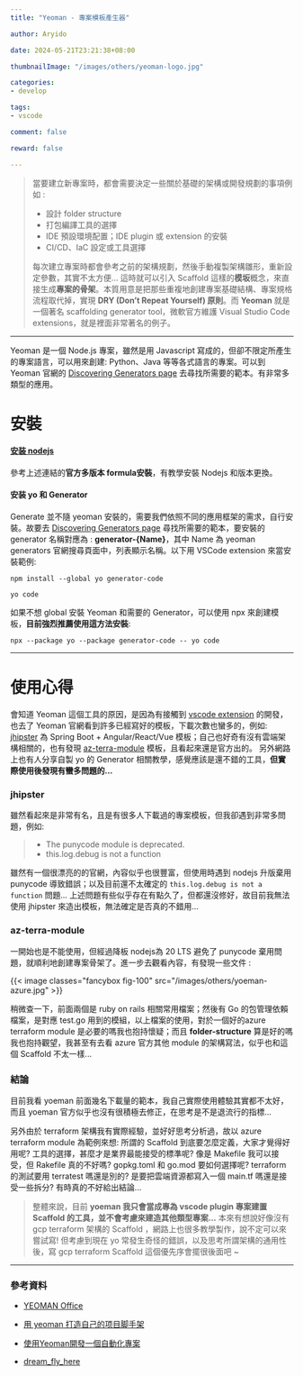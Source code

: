 ```yaml
---
title: "Yeoman - 專案模板產生器"

author: Aryido

date: 2024-05-21T23:21:38+08:00

thumbnailImage: "/images/others/yeoman-logo.jpg"

categories:
- develop

tags:
- vscode

comment: false

reward: false

---
```


<!--BODY-->
> 當要建立新專案時，都會需要決定一些關於基礎的架構或開發規劃的事項例如 :
> - 設計 folder structure
> - 打包編譯工具的選擇
> - IDE 預設環境配置；IDE plugin 或 extension 的安裝
> - CI/CD、IaC 設定或工具選擇
>
> 每次建立專案時都會參考之前的架構規劃，然後手動複製架構雛形，重新設定參數，其實不太方便... 這時就可以引入 Scaffold 這樣的**模坂**概念，來直接生成**專案的骨架**。本質用意是把那些重複地創建專案基礎結構、專案規格流程取代掉，實現 **DRY (Don’t Repeat Yourself) 原則**。而 **Yeoman** 就是一個著名 scaffolding generator tool，微軟官方維護 Visual Studio Code extensions，就是裡面非常著名的例子。

<!--more-->

---

Yeoman 是一個 Node.js 專案，雖然是用 Javascript 寫成的，但卻不限定所產生的專案語言，可以用來創建: Python、Java 等等各式語言的專案。可以到 Yeoman 官網的 [Discovering Generators page](https://yeoman.io/generators/) 去尋找所需要的範本。有非常多類型的應用。

# 安裝

#### [安装 nodejs](/posts/others/homebrew/)
參考上述連結的**官方多版本 formula安裝**，有教學安裝 Nodejs 和版本更換。

#### 安装 yo 和 Generator
Generate 並不隨 yeoman 安裝的，需要我們依照不同的應用框架的需求，自行安裝。故要去 [Discovering Generators page](https://yeoman.io/generators/) 尋找所需要的範本，要安裝的 generator 名稱對應為 : **generator-{Name}**，其中 Name 為 yeoman generators 官網搜尋頁面中，列表顯示名稱。以下用 VSCode extension 來當安裝範例:
```
npm install --global yo generator-code

yo code
```

如果不想 global 安裝 Yeoman 和需要的 Generator，可以使用 npx 來創建模板，**目前強烈推薦使用這方法安裝**:
```
npx --package yo --package generator-code -- yo code
```

---

# 使用心得
會知道 Yeoman 這個工具的原因，是因為有接觸到 [vscode extension](https://code.visualstudio.com/api/get-started/your-first-extension) 的開發，也去了 Yeoman 官網看到許多已經寫好的模板，下載次數也蠻多的，例如: [jhipster](https://www.jhipster.tech/) 為 Spring Boot + Angular/React/Vue 模板；自己也好奇有沒有雲端架構相關的，也有發現 [az-terra-module](https://github.com/Azure/generator-az-terra-module) 模板，且看起來還是官方出的。 另外網路上也有人分享自製 yo 的 Generator 相關教學，感覺應該是還不錯的工具，**但實際使用後發現有蠻多問題的...**

### jhipster
雖然看起來是非常有名，且是有很多人下載過的專案模板，但我卻遇到非常多問題，例如:
> - The punycode module is deprecated.
> - this.log.debug is not a function

雖然有一個很漂亮的的官網，內容似乎也很豐富，但使用時遇到 nodejs 升版棄用 punycode 導致錯誤；以及目前還不太確定的 `this.log.debug is not a function` 問題... 上述問題有些似乎存在有點久了，但都還沒修好，故目前我無法使用 jhipster 來造出模板，無法確定是否真的不錯用...

### az-terra-module
一開始也是不能使用，但經過降板 nodejs為 20 LTS 避免了 punycode 棄用問題，就順利地創建專案骨架了。進一步去觀看內容，有發現一些文件 :

{{< image classes="fancybox fig-100" src="/images/others/yoeman-azure.jpg" >}}

稍微查一下，前面兩個是 ruby on rails 相關常用檔案；然後有 Go 的包管理依賴檔案，是對應 test.go 用到的模組，以上檔案的使用，對於一個好的azure terraform module 是必要的嗎我也抱持懷疑；而且 **folder-structure** 算是好的嗎我也抱持觀望，我甚至有去看 azure 官方其他 module 的架構寫法，似乎也和這個 Scaffold 不太一樣...

### 結論
目前我看 yoeman 前面幾名下載量的範本，我自己實際使用體驗其實都不太好，而且 yoeman 官方似乎也沒有很積極去修正，在思考是不是退流行的指標...

另外由於 terraform 架構我有實際經驗，並好好思考分析過，故以 azure terraform module 為範例來想: 所謂的 Scaffold 到底要怎麼定義，大家才覺得好用呢? 工具的選擇，甚麼才是業界最能接受的標準呢? 像是 Makefile 我可以接受，但 Rakefile 真的不好嗎? gopkg.toml 和 go.mod 要如何選擇呢? terraform 的測試要用 terratest 嗎還是別的? 是要把雲端資源都寫入一個 main.tf 嗎還是接受一些拆分? 有時真的不好給出結論...

> 整體來說，目前 **yoeman 我只會當成專為 vscode plugin 專案建置 Scaffold 的工具，並不會考慮來建造其他類型專案...**
本來有想說好像沒有 gcp terraform 架構的 Scaffold ，網路上也很多教學製作，說不定可以來嘗試寫! 但考慮到現在 yo 常發生奇怪的錯誤，以及思考所謂架構的通用性後，寫 gcp terraform Scaffold 這個優先序會擺很後面吧 ~

---

### 參考資料

- [YEOMAN Office](https://yeoman.io/contributing/)

- [用 yeoman 打造自己的项目脚手架](https://greenfavo.github.io/blog/docs/03.html)

- [使用Yeoman開發一個自動化專案](https://medium.com/@danielhu95/use-yeoman-code-generator-to-make-your-life-easier-6d76695e5a37/)

- [dream_fly_here](https://www.cnblogs.com/dreamFromHere/p/3511319.html)
